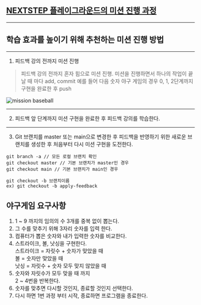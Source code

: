 ## [NEXTSTEP 플레이그라운드의 미션 진행 과정](https://github.com/next-step/nextstep-docs/blob/master/playground/README.md)

---
## 학습 효과를 높이기 위해 추천하는 미션 진행 방법

---
1. 피드백 강의 전까지 미션 진행 
> 피드백 강의 전까지 혼자 힘으로 미션 진행. 미션을 진행하면서 하나의 작업이 끝날 때 마다 add, commit
> 예를 들어 다음 숫자 야구 게임의 경우 0, 1, 2단계까지 구현을 완료한 후 push

![mission baseball](https://raw.githubusercontent.com/next-step/nextstep-docs/master/playground/images/mission_baseball.png)

---
2. 피드백 앞 단계까지 미션 구현을 완료한 후 피드백 강의를 학습한다.

---
3. Git 브랜치를 master 또는 main으로 변경한 후 피드백을 반영하기 위한 새로운 브랜치를 생성한 후 처음부터 다시 미션 구현을 도전한다.

```
git branch -a // 모든 로컬 브랜치 확인
git checkout master // 기본 브랜치가 master인 경우
git checkout main // 기본 브랜치가 main인 경우

git checkout -b 브랜치이름
ex) git checkout -b apply-feedback
```    
## 야구게임 요구사항
1. 1 ~ 9 까지의 임의의 수 3개를 중복 없이 뽑는다.     
2. 그 수를 맞추기 위해 3자리 숫자를 입력 한다.      
3. 컴퓨터가 뽑은 숫자와 내가 입력한 숫자를 비교한다.     
4. 스트라이크, 볼, 낫싱을 구현한다.     
   스트라이크 = 자릿수 + 숫자가 맞았을 때       
   볼 = 숫자만 맞았을 때       
   낫싱 = 자릿수 + 숫자 모두 맞지 않았을 때     
5. 숫자와 자릿수가 모두 맞을 때 까지      
   2 ~ 4번을 반복한다.    
6. 숫자를 맞추면 다시할 것인지, 종료할 것인지 선택한다.      
7. 다시 하면 1번 과정 부터 시작, 종료하면 프로그램을 종료한다.     
